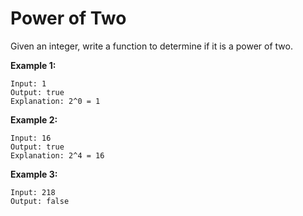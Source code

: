 # Power of Two

Given an integer, write a function to determine if it is a power of two.

__Example 1:__

```pseudo
Input: 1
Output: true
Explanation: 2^0 = 1
```

__Example 2:__

```pseudo
Input: 16
Output: true
Explanation: 2^4 = 16
```

__Example 3:__

```pseudo
Input: 218
Output: false
```